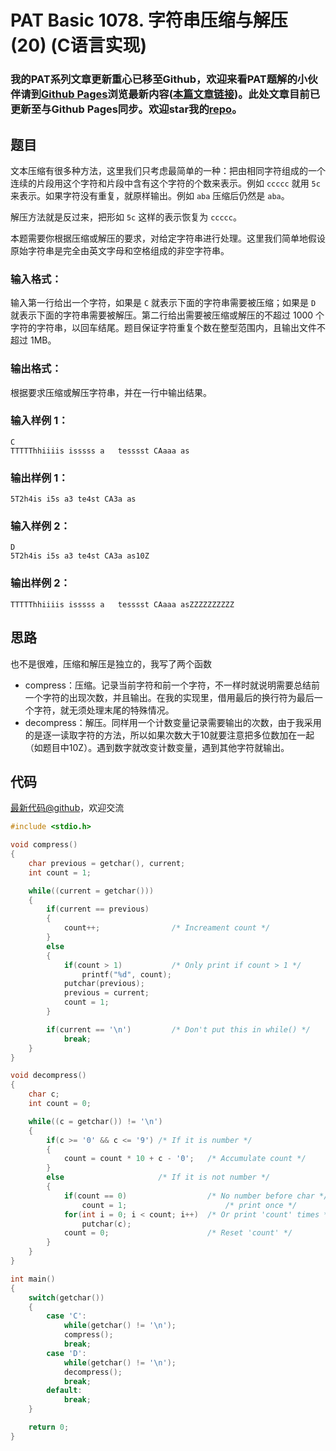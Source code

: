 # PAT Basic 1078. 字符串压缩与解压 (20) (C语言实现)

### 我的PAT系列文章更新重心已移至Github，欢迎来看PAT题解的小伙伴请到[Github Pages](https://oliverlew.github.io/PAT)浏览最新内容([本篇文章链接](https://oliverlew.github.io/PAT/Basic/1078.html))。此处文章目前已更新至与Github Pages同步。欢迎star我的[repo](https://github.com/OliverLew/PAT)。

## 题目

文本压缩有很多种方法，这里我们只考虑最简单的一种：把由相同字符组成的一个连续的片段用这个字符和片段中含有这个字符的个数来表示。例如 `ccccc` 就用
`5c` 来表示。如果字符没有重复，就原样输出。例如 `aba` 压缩后仍然是 `aba`。

解压方法就是反过来，把形如 `5c` 这样的表示恢复为 `ccccc`。

本题需要你根据压缩或解压的要求，对给定字符串进行处理。这里我们简单地假设原始字符串是完全由英文字母和空格组成的非空字符串。

### 输入格式：

输入第一行给出一个字符，如果是 `C` 就表示下面的字符串需要被压缩；如果是 `D` 就表示下面的字符串需要被解压。第二行给出需要被压缩或解压的不超过
1000 个字符的字符串，以回车结尾。题目保证字符重复个数在整型范围内，且输出文件不超过 1MB。

### 输出格式：

根据要求压缩或解压字符串，并在一行中输出结果。

### 输入样例 1：

    
    
    C
    TTTTThhiiiis isssss a   tesssst CAaaa as
    

### 输出样例 1：

    
    
    5T2h4is i5s a3 te4st CA3a as
    

### 输入样例 2：

    
    
    D
    5T2h4is i5s a3 te4st CA3a as10Z
    

### 输出样例 2：

    
    
    TTTTThhiiiis isssss a   tesssst CAaaa asZZZZZZZZZZ
    



## 思路


也不是很难，压缩和解压是独立的，我写了两个函数

- compress：压缩。记录当前字符和前一个字符，不一样时就说明需要总结前一个字符的出现次数，并且输出。在我的实现里，借用最后的换行符为最后一个字符，就无须处理末尾的特殊情况。
- decompress：解压。同样用一个计数变量记录需要输出的次数，由于我采用的是逐一读取字符的方法，所以如果次数大于10就要注意把多位数加在一起（如题目中10Z）。遇到数字就改变计数变量，遇到其他字符就输出。

## 代码

[最新代码@github](https://github.com/OliverLew/PAT/blob/master/PATBasic/1078.c)，欢迎交流
```c
#include <stdio.h>

void compress()
{
    char previous = getchar(), current;
    int count = 1;

    while((current = getchar()))
    {
        if(current == previous)
        {
            count++;                /* Increament count */
        }
        else
        {
            if(count > 1)           /* Only print if count > 1 */
                printf("%d", count);
            putchar(previous);
            previous = current;
            count = 1;
        }

        if(current == '\n')         /* Don't put this in while() */
            break;
    }
}

void decompress()
{
    char c;
    int count = 0;

    while((c = getchar()) != '\n')
    {
        if(c >= '0' && c <= '9') /* If it is number */
        {
            count = count * 10 + c - '0';   /* Accumulate count */
        }
        else                     /* If it is not number */
        {
            if(count == 0)                  /* No number before char */
                count = 1;                      /* print once */
            for(int i = 0; i < count; i++)  /* Or print 'count' times */
                putchar(c);
            count = 0;                      /* Reset 'count' */
        }
    }
}

int main()
{
    switch(getchar())
    {
        case 'C':
            while(getchar() != '\n');
            compress();
            break;
        case 'D':
            while(getchar() != '\n');
            decompress();
            break;
        default:
            break;
    }

    return 0;
}
```
